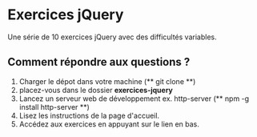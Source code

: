 # Exercices jQuery
Une série de 10 exercices jQuery avec des difficultés variables.
## Comment répondre aux questions ?
1. Charger le dépot dans votre machine (** git clone **)
2. placez-vous dans le dossier **exercices-jquery**
3. Lancez un serveur web de développement ex. http-server (** npm -g install http-server **)
4. Lisez les instructions de la page d'accueil.
5. Accédez aux exercices en appuyant sur le lien en bas.
